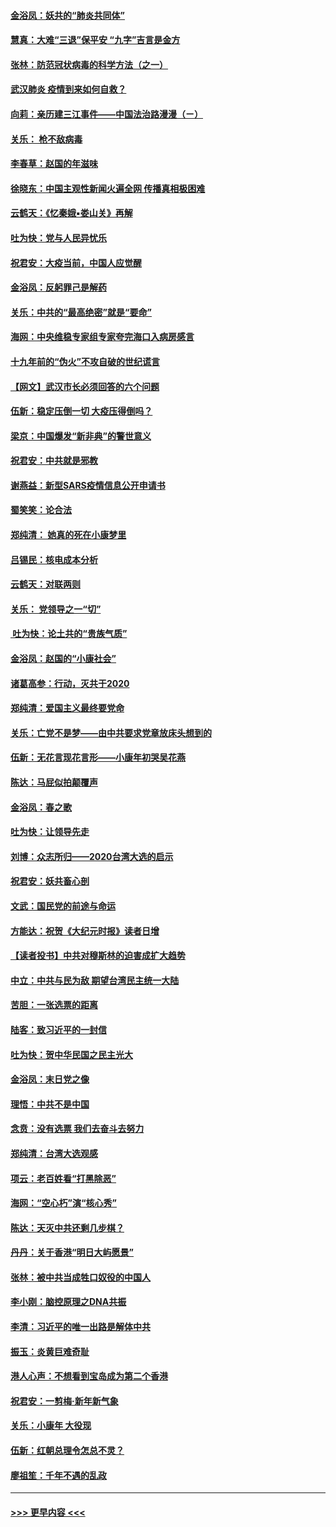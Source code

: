 #### [金浴凤：妖共的“肺炎共同体”](../pages/nsc993/n11829448.md?t=01301044) 
#### [慧真：大难“三退”保平安 “九字”吉言是金方](../pages/nsc993/n11829501.md?t=01301044) 
#### [张林：防范冠状病毒的科学方法（之一）](../pages/nsc993/n11828618.md?t=01301044) 
#### [武汉肺炎 疫情到来如何自救？](../pages/nsc993/n11827632.md?t=01301044) 
#### [向莉：亲历建三江事件——中国法治路漫漫（ㄧ）](../pages/nsc993/n11827190.md?t=01301044) 
#### [关乐： 枪不敌病毒](../pages/nsc993/n11826746.md?t=01301044) 
#### [李春草：赵国的年滋味](../pages/nsc993/n11826321.md?t=01301044) 
#### [徐晓东：中国主观性新闻火遍全网 传播真相极困难](../pages/nsc993/n11826508.md?t=01301044) 
#### [云鹤天：《忆秦娥▪娄山关》再解](../pages/nsc993/n11824682.md?t=01301044) 
#### [吐为快：党与人民异忧乐](../pages/nsc993/n11824660.md?t=01301044) 
#### [祝君安：大疫当前，中国人应觉醒](../pages/nsc993/n11821946.md?t=01301044) 
#### [金浴凤：反躬罪己是解药](../pages/nsc993/n11820280.md?t=01301044) 
#### [关乐：中共的“最高绝密”就是“要命”](../pages/nsc993/n11816946.md?t=01301044) 
#### [海网：中央维稳专家组专家夸完海口入病房感言](../pages/nsc993/n11815138.md?t=01301044) 
#### [十九年前的“伪火”不攻自破的世纪谎言](../pages/nsc993/n11813238.md?t=01301044) 
#### [【网文】武汉市长必须回答的六个问题](../pages/nsc993/n11813848.md?t=01301044) 
#### [伍新：稳定压倒一切 大疫压得倒吗？](../pages/nsc993/n11812634.md?t=01301044) 
#### [梁京：中国爆发“新非典”的警世意义](../pages/nsc993/n11812554.md?t=01301044) 
#### [祝君安：中共就是邪教](../pages/nsc993/n11812431.md?t=01301044) 
#### [谢燕益：新型SARS疫情信息公开申请书](../pages/nsc993/n11808840.md?t=01301044) 
#### [蜀笑笑：论合法](../pages/nsc993/n11808064.md?t=01301044) 
#### [郑纯清： 她真的死在小康梦里](../pages/nsc993/n11806623.md?t=01301044) 
#### [吕锡民：核电成本分析](../pages/nsc993/n11806284.md?t=01301044) 
#### [云鹤天：对联两则](../pages/nsc993/n11805957.md?t=01301044) 
#### [关乐： 党领导之一“切”](../pages/nsc993/n11804505.md?t=01301044) 
#### [ 吐为快：论土共的“贵族气质”](../pages/nsc993/n11804490.md?t=01301044) 
#### [金浴凤：赵国的“小康社会”](../pages/nsc993/n11804452.md?t=01301044) 
#### [诸葛高参：行动，灭共于2020](../pages/nsc993/n11804120.md?t=01301044) 
#### [郑纯清：爱国主义最终要党命](../pages/nsc993/n11802197.md?t=01301044) 
#### [关乐：亡党不是梦——由中共要求党章放床头想到的](../pages/nsc993/n11802156.md?t=01301044) 
#### [伍新：无花言现花言形——小康年初哭吴花燕](../pages/nsc993/n11800044.md?t=01301044) 
#### [陈达：马屁似拍颠覆声](../pages/nsc993/n11800010.md?t=01301044) 
#### [金浴凤：春之歌](../pages/nsc993/n11797687.md?t=01301044) 
#### [吐为快：让领导先走](../pages/nsc993/n11797512.md?t=01301044) 
#### [刘博：众志所归——2020台湾大选的启示](../pages/nsc993/n11796878.md?t=01301044) 
#### [祝君安：妖共畜心剖](../pages/nsc993/n11794273.md?t=01301044) 
#### [文武：国民党的前途与命运](../pages/nsc993/n11794198.md?t=01301044) 
#### [方能达：祝贺《大纪元时报》读者日增](../pages/nsc993/n11793807.md?t=01301044) 
#### [【读者投书】中共对穆斯林的迫害成扩大趋势](../pages/nsc993/n11791371.md?t=01301044) 
#### [中立：中共与民为敌 期望台湾民主统一大陆](../pages/nsc993/n11790392.md?t=01301044) 
#### [苦胆：一张选票的距离](../pages/nsc993/n11788914.md?t=01301044) 
#### [陆客：致习近平的一封信](../pages/nsc993/n11788867.md?t=01301044) 
#### [吐为快：贺中华民国之民主光大](../pages/nsc993/n11788618.md?t=01301044) 
#### [金浴凤：末日党之像](../pages/nsc993/n11787475.md?t=01301044) 
#### [理悟：中共不是中国](../pages/nsc993/n11787463.md?t=01301044) 
#### [念贲：没有选票  我们去奋斗去努力](../pages/nsc993/n11787398.md?t=01301044) 
#### [郑纯清：台湾大选观感](../pages/nsc993/n11786210.md?t=01301044) 
#### [项云：老百姓看“打黑除恶”](../pages/nsc993/n11785398.md?t=01301044) 
#### [海网：“空心朽”演“核心秀”](../pages/nsc993/n11783874.md?t=01301044) 
#### [陈达：天灭中共还剩几步棋？](../pages/nsc993/n11783719.md?t=01301044) 
#### [丹丹：关于香港“明日大屿愿景”](../pages/nsc993/n11783273.md?t=01301044) 
#### [张林：被中共当成牲口奴役的中国人](../pages/nsc993/n11782397.md?t=01301044) 
#### [李小刚：脑控原理之DNA共振](../pages/nsc993/n11780962.md?t=01301044) 
#### [李清：习近平的唯一出路是解体中共](../pages/nsc993/n11780866.md?t=01301044) 
#### [振玉：炎黄巨难奇耻](../pages/nsc993/n11779632.md?t=01301044) 
#### [港人心声：不想看到宝岛成为第二个香港](../pages/nsc993/n11778817.md?t=01301044) 
#### [祝君安：一剪梅‧新年新气象](../pages/nsc993/n11776340.md?t=01301044) 
#### [关乐：小康年 大役现](../pages/nsc993/n11774213.md?t=01301044) 
#### [伍新：红朝总理令怎总不灵？](../pages/nsc993/n11770813.md?t=01301044) 
#### [廖祖笙：千年不遇的乱政](../pages/nsc993/n11770373.md?t=01301044) 

----
#### [ >>> 更早内容 <<< ](../indexes/nsc993-earlier.md)
